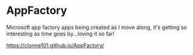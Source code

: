 # AppFactory
Microsoft app factory apps being created as I move along, it's getting so interesting as time goes by...loving it so far!

https://clonne101.github.io/AppFactory/
